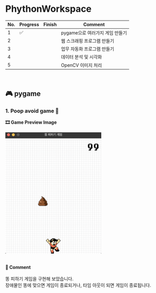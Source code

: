 # PhythonWorkspace

| No. | Progress | Finish | Comment                         |
| --- | -------- | ------ | ------------------------------- |
| 1   | ✅       |        | pygame으로 여러가지 게임 만들기 |
| 2   |          |        | 웹 스크래핑 프로그램 만들기     |
| 3   |          |        | 업무 자동화 프로그램 만들기     |
| 4   |          |        | 데이터 분석 및 시각화           |
| 5   |          |        | OpenCV 이미지 처리              |

<br>

## 🎮 pygame

### 1. Poop avoid game 💩
<strong>🎞 Game Preview Image</strong><br><br>
<img src="https://github.com/moeyg/PhythonWorkspace/blob/dfa39f80c0712ebaf1e3b1872028f5394cd37723/pygame/avoid_poop/images/game_preview.png" width="300px" />

<br>
<strong>💬 Comment</strong><br><br>
똥 피하기 게임을 구현해 보았습니다.<br>
장애물인 똥에 맞으면 게임이 종료되거나, 타임 아웃이 되면 게임이 종료됩니다.
